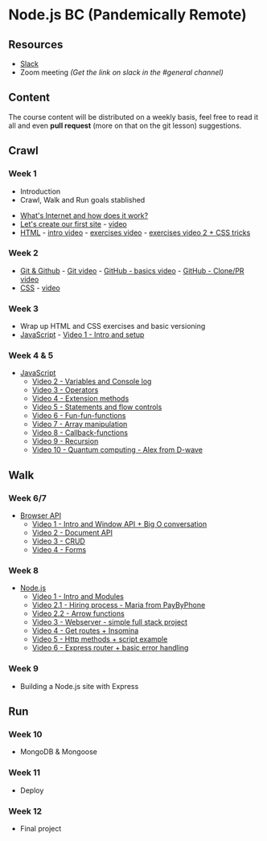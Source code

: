 # Node.js BC (Pandemically Remote)

## Resources

- [Slack](http://nodebcjan6.slack.com)
- Zoom meeting _(Get the link on slack in the #general channel)_

## Content

The course content will be distributed on a weekly basis, feel free to read it all and even **pull request** (more on that on the git lesson) suggestions.

## Crawl

### Week 1

- Introduction
- Crawl, Walk and Run goals stablished

* [What's Internet and how does it work?](internet.md)
* [Let's create our first site](first-site.md) - [video](https://drive.google.com/file/d/1jb7MOdqZm2zEBuWCuBKjoohp-bzU-hl1/view?usp=sharing)
* [HTML](html.md) - [intro video](https://drive.google.com/file/d/1oACrXII2rQ375gYLdu21mMbwuHzrjhLB/view?usp=sharing) - [exercises video](https://drive.google.com/file/d/1U1KGrt6pg2zxQHHBUltJ-gMBu5ORrXPy/view?usp=sharing) - [exercises video 2 + CSS tricks](https://drive.google.com/file/d/1sp-hObvLu0oUHpeZD0abqc8KUR0p-BmY/view?usp=sharing)

### Week 2

- [Git & Github](git.md) - [Git video](https://drive.google.com/file/d/1uSP3sYvVXm-0c8PC7JhmcgrUf8ensTfL/view?usp=sharing) - [GitHub - basics video](https://drive.google.com/file/d/11KCINeC-MSbSdHsRUjCw7R25Nvcrj_xN/view?usp=sharing) - [GitHub - Clone/PR video](https://drive.google.com/file/d/10GgIcmu_jHYpupHZKdrw2NWsz2fp7-4A/view?usp=sharing)
- [CSS](css.md) - [video](https://drive.google.com/file/d/14WA4Rc8UQmubSqH094Tu7_Oj5rQ-rx8V/view?usp=sharing)

### Week 3

- Wrap up HTML and CSS exercises and basic versioning
- [JavaScript](javascript.md) - [Video 1 - Intro and setup](https://drive.google.com/file/d/1CnXqYssk1pyIdTVDGj0b4foDIieXA_s2/view?usp=sharing)

### Week 4 & 5

- [JavaScript](javascript.md)
  - [Video 2 - Variables and Console log](https://drive.google.com/file/d/1g8gUezPdLZ4FOdKM3p3TmX_MvZ5UUPgv/view?usp=sharing)
  - [Video 3 - Operators](https://drive.google.com/file/d/1UvA1XKzYaKQ0H_qdseDZHbWwe1xXjT5L/view?usp=sharing)
  - [Video 4 - Extension methods](https://drive.google.com/file/d/16tAFgYsbGjTmwI8FCXQmC3dYnPQEcjla/view?usp=sharing)
  - [Video 5 - Statements and flow controls](https://drive.google.com/file/d/1OSrSK1qtavpl8tfrRpfQJ0kNriEDqrQ9/view?usp=sharing)
  - [Video 6 - Fun-fun-functions](https://drive.google.com/file/d/1kfMwi1chxGpcuKAeZHB5GeYX5yqyvKGS/view?usp=sharing)
  - [Video 7 - Array manipulation](https://drive.google.com/file/d/173ZbbLM4ev2HL0X8tEgoDTJvj2oE-3X9/view?usp=sharing)
  - [Video 8 - Callback-functions](https://drive.google.com/file/d/1tf2gqUzQmGJJ6Dchoh4f9XIJFX7Gfk29/view?usp=sharing)
  - [Video 9 - Recursion](https://drive.google.com/file/d/1fmAl3U-qSWwkjtmFlbzxMeHl17vOmU6m/view?usp=sharing)
  - [Video 10 - Quantum computing - Alex from D-wave](https://drive.google.com/file/d/1W8FjDEh1yvWodyXokFSZW-56yu0IogG9/view?usp=sharing)

## Walk

### Week 6/7

- [Browser API](browserapi.md)
  - [Video 1 - Intro and Window API + Big O conversation](https://drive.google.com/file/d/1FwdMcog1mEBpX0LfLKgwdRKBRC-Dr7l5/view?usp=sharing)
  - [Video 2 - Document API](https://drive.google.com/file/d/1Bj3qxZ_i8mowSN9P2l-IzDjt7o9jyJIa/view?usp=sharing)
  - [Video 3 - CRUD](https://drive.google.com/file/d/1Uzp48ocm1lAYD3RlHrs7eN7vU0z_dNGK/view?usp=sharing)
  - [Video 4 - Forms](https://drive.google.com/file/d/1pwGeIwKTKN7mecrvwOgRKJUZeFla1uaI/view?usp=sharing)

### Week 8

- [Node.js](nodejs.md)
  - [Video 1 - Intro and Modules](https://drive.google.com/file/d/16ue4RN5rbvBLAuxF2fqH7bsA_XTQX47p/view?usp=sharing) 
  - [Video 2.1 - Hiring process - Maria from PayByPhone](https://drive.google.com/file/d/1LZop-05ybbH6R9ULMhPEwCyksGYs2pIJ/view?usp=sharing)
  - [Video 2.2 - Arrow functions](https://drive.google.com/file/d/1qoz1dygdm4fn2sDpHcTiGpDGN0KkYj-p/view?usp=sharing)
  - [Video 3 - Webserver - simple full stack project](https://drive.google.com/file/d/1mgFtmbEFSvpc-pBA012kp0Xgt2e81mXI/view?usp=sharing)
  - [Video 4 - Get routes + Insomina](https://drive.google.com/file/d/1ja2TpZJ97jO1XKLUYkOT-eus0NtN1hVS/view?usp=sharing)
  - [Video 5 - Http methods + script example](https://drive.google.com/file/d/1bwF9sgzW5_5v0lo0LLrym7xcCRLnzoE_/view?usp=sharing)
  - [Video 6 - Express router + basic error handling](https://drive.google.com/file/d/1Z-YHpWs30UHzL2IP-mRYIMg4vpcZpkjG/view?usp=sharing)

### Week 9

- Building a Node.js site with Express

## Run

### Week 10

- MongoDB & Mongoose

### Week 11

- Deploy

### Week 12

- Final project
